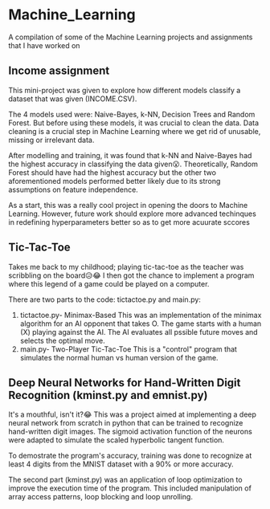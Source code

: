 # Machine_Learning
A compilation of some of the Machine Learning projects and assignments that I have worked on

## Income assignment

This mini-project was given to explore how different models classify a dataset that was given (INCOME.CSV).

The 4 models used were: Naive-Bayes, k-NN, Decision Trees and Random Forest. But before using these models, it was crucial to clean the data. Data cleaning is a crucial step in Machine Learning where we get rid of unusable, missing or irrelevant data.

After modelling and training, it was found that k-NN and Naive-Bayes had the highest accuracy in classifying the data given😮. Theoretically, Random Forest should have had the highest accuracy but the other two aforementioned models performed better likely due to its strong assumptions on feature independence.

As a start, this was a really cool project in opening the doors to Machine Learning. However, future work should explore more advanced techinques in redefining hyperparameters better so as to get more acuurate sccores

## Tic-Tac-Toe

Takes me back to my childhood; playing tic-tac-toe as the teacher was scribbling on the board😥😂
I then got the chance to implement a program where this legend of a game could be played on a computer.

There are two parts to the code: tictactoe.py and main.py:
1. tictactoe.py- Minimax-Based
   This was an implementation of the minimax algorithm for an AI opponent that takes O. The game starts with a       human (X) playing against the AI. The AI evaluates all pssible future moves and selects the optimal move.
2. main.py- Two-Player Tic-Tac-Toe
   This is a "control" program that simulates the normal human vs human version of the game.

## Deep Neural Networks for Hand-Written Digit Recognition (kminst.py and emnist.py)

It's a mouthful, isn't it?😂 
This was a project aimed at implementing a deep neural network from scratch in python that can be trained to recognize hand-written digit images. The sigmoid activation function of the neurons were adapted to simulate the scaled hyperbolic tangent function.

To demostrate the program's accuracy, training was done to recognize at least 4 digits from the MNIST dataset with a 90% or more accuracy.

The second part (kminst.py) was an application of loop optimization to improve the execution time of the program. This included manipulation of array access patterns, loop blocking and loop unrolling.
